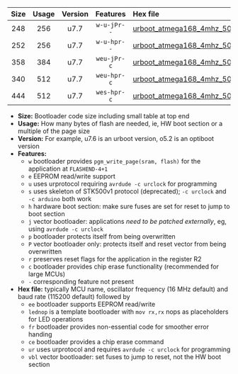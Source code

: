 |Size|Usage|Version|Features|Hex file|
|:-:|:-:|:-:|:-:|:--|
|248|256|u7.7|`w-u-jPr--`|[urboot_atmega168_4mhz_500000bps_lednop_ur_vbl.hex](https://raw.githubusercontent.com/stefanrueger/urboot.hex/main/mcus/atmega168/fcpu_4mhz/500000_bps/urboot_atmega168_4mhz_500000bps_lednop_ur_vbl.hex)|
|252|256|u7.7|`w-u-hpr--`|[urboot_atmega168_4mhz_500000bps_lednop_fr_ur.hex](https://raw.githubusercontent.com/stefanrueger/urboot.hex/main/mcus/atmega168/fcpu_4mhz/500000_bps/urboot_atmega168_4mhz_500000bps_lednop_fr_ur.hex)|
|358|384|u7.7|`weu-jPr-c`|[urboot_atmega168_4mhz_500000bps_ee_lednop_fr_ce_ur_vbl.hex](https://raw.githubusercontent.com/stefanrueger/urboot.hex/main/mcus/atmega168/fcpu_4mhz/500000_bps/urboot_atmega168_4mhz_500000bps_ee_lednop_fr_ce_ur_vbl.hex)|
|340|512|u7.7|`weu-hpr-c`|[urboot_atmega168_4mhz_500000bps_ee_lednop_fr_ce_ur.hex](https://raw.githubusercontent.com/stefanrueger/urboot.hex/main/mcus/atmega168/fcpu_4mhz/500000_bps/urboot_atmega168_4mhz_500000bps_ee_lednop_fr_ce_ur.hex)|
|444|512|u7.7|`wes-hpr-c`|[urboot_atmega168_4mhz_500000bps_ee_lednop_fr_ce.hex](https://raw.githubusercontent.com/stefanrueger/urboot.hex/main/mcus/atmega168/fcpu_4mhz/500000_bps/urboot_atmega168_4mhz_500000bps_ee_lednop_fr_ce.hex)|

- **Size:** Bootloader code size including small table at top end
- **Usage:** How many bytes of flash are needed, ie, HW boot section or a multiple of the page size
- **Version:** For example, u7.6 is an urboot version, o5.2 is an optiboot version
- **Features:**
  + `w` bootloader provides `pgm_write_page(sram, flash)` for the application at `FLASHEND-4+1`
  + `e` EEPROM read/write support
  + `u` uses urprotocol requiring `avrdude -c urclock` for programming
  + `s` uses skeleton of STK500v1 protocol (deprecated); `-c urclock` and `-c arduino` both work
  + `h` hardware boot section: make sure fuses are set for reset to jump to boot section
  + `j` vector bootloader: applications *need to be patched externally*, eg, using `avrdude -c urclock`
  + `p` bootloader protects itself from being overwritten
  + `P` vector bootloader only: protects itself and reset vector from being overwritten
  + `r` preserves reset flags for the application in the register R2
  + `c` bootloader provides chip erase functionality (recommended for large MCUs)
  + `-` corresponding feature not present
- **Hex file:** typically MCU name, oscillator frequency (16 MHz default) and baud rate (115200 default) followed by
  + `ee` bootloader supports EEPROM read/write
  + `lednop` is a template bootloader with `mov rx,rx` nops as placeholders for LED operations
  + `fr` bootloader provides non-essential code for smoother error handing
  + `ce` bootloader provides a chip erase command
  + `ur` uses urprotocol and requires `avrdude -c urclock` for programming
  + `vbl` vector bootloader: set fuses to jump to reset, not the HW boot section
